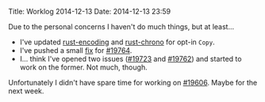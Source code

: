 Title: Worklog 2014-12-13
Date: 2014-12-13 23:59

Due to the personal concerns I haven't do much things, but at least...

* I've updated [rust-encoding] and [rust-chrono] for opt-in `Copy`.
* I've pushed a small [fix][#19719] for [#19764].
* I... think I've opened two issues ([#19723] and [#19762]) and
  started to work on the former. Not much, though.

Unfortunately I didn't have spare time for working on [#19606].
Maybe for the next week.

[rust-encoding]: https://github.com/lifthrasiir/rust-encoding/
[rust-chrono]: https://github.com/lifthrasiir/rust-chrono

[#19606]: https://github.com/rust-lang/rust/pull/19606
[#19719]: https://github.com/rust-lang/rust/issues/19719
[#19723]: https://github.com/rust-lang/rust/issues/19723
[#19762]: https://github.com/rust-lang/rust/issues/19762
[#19764]: https://github.com/rust-lang/rust/pull/19764

